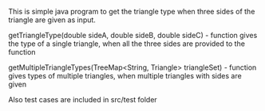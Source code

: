 This is simple java program to get the triangle type when three sides of the triangle are given as input.

getTriangleType(double sideA, double sideB, double sideC) - function gives the type of a single triangle, when
all the three sides are provided to the function

getMultipleTriangleTypes(TreeMap<String, Triangle> triangleSet) - function gives types of multiple triangles, when
multiple triangles with sides are given

Also test cases are included in src/test folder

